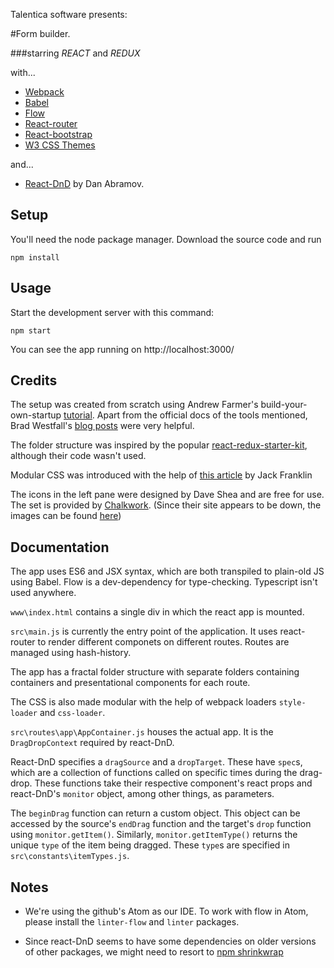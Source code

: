 Talentica software presents:

#Form builder.

###starring *REACT* and *REDUX*

with...

- [Webpack](http://webpack.github.io/docs/)
- [Babel](http://babeljs.io/docs/setup/#installation)
- [Flow](https://flowtype.org/)
- [React-router](https://react-router.now.sh/)
- [React-bootstrap](https://react-bootstrap.github.io/getting-started.html)
- [W3 CSS Themes](http://www.w3schools.com/w3css/w3css_color_themes.asp)

and...

- [React-DnD](https://gaearon.github.io/react-dnd/) by Dan Abramov.


Setup
---

You'll need the node package manager. Download the source code and run

```
npm install
```



Usage
---

Start the development server with this command:

```
npm start
```

You can see the app running on http://localhost:3000/


Credits
---

The setup was created from scratch using Andrew Farmer's build-your-own-startup [tutorial](http://andrewhfarmer.com/build-your-own-starter/#0-intro). Apart from the official docs of the tools mentioned, Brad Westfall's [blog posts](https://css-tricks.com/learning-react-router/) were very helpful.

The folder structure was inspired by the popular [react-redux-starter-kit](https://github.com/davezuko/react-redux-starter-kit), although their code wasn't used.

Modular CSS was introduced with the help of [this article](http://javascriptplayground.com/blog/2016/07/css-modules-webpack-react/) by Jack Franklin

The icons in the left pane were designed by Dave Shea and are free for use. The set is provided by [Chalkwork](http://chalkwork.com/). (Since their site appears to be down, the images can be found [here](http://www.mezzoblue.com/icons/chalkwork/html/))



Documentation
---

The app uses ES6 and JSX syntax, which are both transpiled to plain-old JS using Babel. Flow is a dev-dependency for type-checking. Typescript isn't used anywhere.

`www\index.html` contains a single div in which the react app is mounted.

`src\main.js` is currently the entry point of the application. It uses react-router to render different componets on different routes. Routes are managed using hash-history.

The app has a fractal folder structure with separate folders containing containers and presentational components for each route.

The CSS is also made modular with the help of webpack loaders `style-loader` and `css-loader`.

`src\routes\app\AppContainer.js` houses the actual app. It is the `DragDropContext` required by react-DnD.

React-DnD specifies a `dragSource` and a `dropTarget`. These have `spec`s, which are a collection of functions called on specific times during the drag-drop. These functions take their respective component's react props and react-DnD's `monitor` object, among other things, as parameters.

The `beginDrag` function can return a custom object. This object can be accessed by the source's `endDrag` function and the target's `drop` function using `monitor.getItem()`. Similarly, `monitor.getItemType()` returns the unique `type` of the item being dragged. These `type`s are specified in `src\constants\itemTypes.js`.


Notes
---

- We're using the github's Atom as our IDE. To work with flow in Atom, please install the `linter-flow` and `linter` packages.

- Since react-DnD seems to have some dependencies on older versions of other packages, we might need to resort to [npm shrinkwrap](https://docs.npmjs.com/cli/shrinkwrap)
